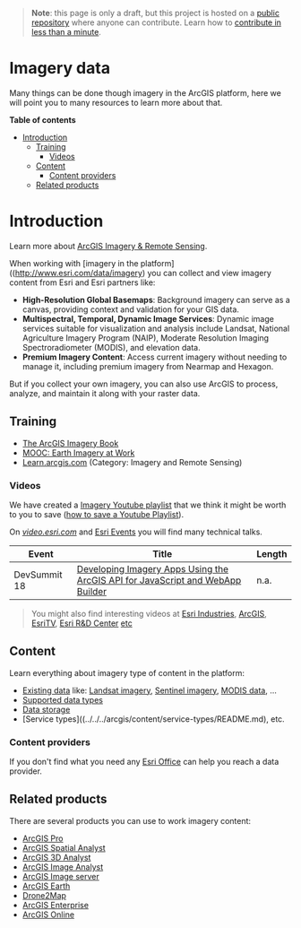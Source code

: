> **Note**: this page is only a draft, but this project is hosted on a [public repository](https://github.com/hhkaos/awesome-arcgis) where anyone can contribute. Learn how to [contribute in less than a minute](https://github.com/hhkaos/awesome-arcgis/blob/master/CONTRIBUTING.md#contributions).

# Imagery data

Many things can be done though imagery in the ArcGIS platform, here we will point you to many resources to learn more about that.

<!-- START doctoc generated TOC please keep comment here to allow auto update -->
<!-- DON'T EDIT THIS SECTION, INSTEAD RE-RUN doctoc TO UPDATE -->
**Table of contents**

- [Introduction](#introduction)
  - [Training](#training)
    - [Videos](#videos)
  - [Content](#content)
    - [Content providers](#content-providers)
  - [Related products](#related-products)

<!-- END doctoc generated TOC please keep comment here to allow auto update -->

# Introduction

Learn more about [ArcGIS Imagery & Remote Sensing](http://www.esri.com/arcgis/imagery-remote-sensing).

When working with [imagery in the platform]((http://www.esri.com/data/imagery) you can collect and view imagery content from Esri and Esri partners like:

* **High-Resolution Global Basemaps**: Background imagery can serve as a canvas, providing context and validation for your GIS data.
* **Multispectral, Temporal, Dynamic Image Services**: Dynamic image services suitable for visualization and analysis include Landsat, National Agriculture Imagery Program (NAIP), Moderate Resolution Imaging Spectroradiometer (MODIS), and elevation data.
* **Premium Imagery Content**: Access current imagery without needing to manage it, including premium imagery from Nearmap and Hexagon.


But if you collect your own imagery, you can also use ArcGIS to process, analyze, and maintain it along with your raster data.

## Training

* [The ArcGIS Imagery Book](https://learn.arcgis.com/en/arcgis-imagery-book/)
* [MOOC: Earth Imagery at Work](https://www.esri.com/training/catalog/57aba196cbc441087e0d2395/earth-imagery-at-work/)
* [Learn.arcgis.com](https://learn.arcgis.com/en/gallery/) (Category: Imagery and Remote Sensing)


### Videos

We have created a [Imagery Youtube playlist](https://www.youtube.com/playlist?list=PLahIW2YFPQd5uO1xe6QmO2wsQHfWnRs-B) that we think it might be worth to you to save ([how to save a Youtube Playlist](../../../assets/SavePlaylist.gif)).

On [*video.esri.com*](https://www.esri.com/videos/search?q=TOPIC#?sortby=recent) and [Esri Events](https://www.youtube.com/channel/UC_yE3TatdZKAXvt_TzGJ6mw/search?query=TOPIC) you will find many technical talks.

|Event|Title|Length|
|---|---|---|
|DevSummit 18|[Developing Imagery Apps Using the ArcGIS API for JavaScript and WebApp Builder](https://www.youtube.com/watch?v=jxK326-79Aw&list=PLaPDDLTCmy4aA6oxJVe1YsJlxJO_0psyv&index=74&t=0s)|n.a.

> You might also find interesting videos at [Esri Industries](https://www.youtube.com/channel/UCZTiOg3n0pqUDSatq7mS2PA/search?query="TOPIC"), [ArcGIS](https://www.youtube.com/channel/UCgGDPs8cte-VLJbgpaK4GPw/search?query="TOPIC"), [EsriTV](https://www.youtube.com/user/esritv/search?query="TOPIC"), [Esri R&D Center](https://www.youtube.com/user/esripdx/search?query="TOPIC") [etc](https://esri-es.github.io/awesome-arcgis/esri/#youtube-channels)


## Content

Learn everything about imagery type of content in the platform:

* [Existing data](../../../arcgis/content/data-providers/README.md) like: [Landsat imagery](../../../arcgis/content/data-providers/usgs-nasa/landsat/README.md), [Sentinel imagery](../../../arcgis/content/data-providers/esa/sentinel/README.md), [MODIS data](../../../arcgis/content/data-providers/usgs-nasa/modis/README.md), ...
* [Supported data types](../../../arcgis/content/data-types/README.md)
* [Data storage](../../../arcgis/content/data-storage/README.md)
* [Service types]((../../../arcgis/content/service-types/README.md), etc.

### Content providers

If you don't find what you need any [Esri Office](http://www.esri.com/about-esri/contact) can help you reach a data provider.

## Related products

There are several products you can use to work imagery content:

* [ArcGIS Pro](../../../arcgis/products/arcgis-desktop/arcgis-pro/README.md)
* [ArcGIS Spatial Analyst](../../../arcgis/products/extensions/spatial-analyst/README.md)
* [ArcGIS 3D Analyst](../../../arcgis/products/extensions/3d-analyst/README.md)
* [ArcGIS Image Analyst](../../../arcgis/products/extensions/image-analyst/README.md)
* [ArcGIS Image server](../../../arcgis/products/arcgis-enterprise/arcgis-server/image-server/README.md)
* [ArcGIS Earth](../../../arcgis/products/arcgis-earth/README.md)
* [Drone2Map](../../../arcgis/products/drone2map/README.md)
* [ArcGIS Enterprise](../../../arcgis/products/arcgis-enterprise/README.md)
* [ArcGIS Online](../../../arcgis/products/arcgis-online/README.md)
